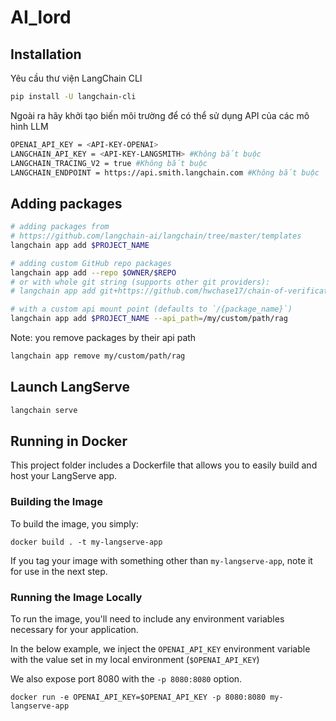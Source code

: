 # AI_lord

## Installation

Yêu cầu thư viện LangChain CLI

```bash
pip install -U langchain-cli
```

Ngoài ra hãy khởi tạo biến môi trường để có thể sử dụng API của các mô hình LLM


```bash
OPENAI_API_KEY = <API-KEY-OPENAI>
LANGCHAIN_API_KEY = <API-KEY-LANGSMITH> #Không bắt buộc
LANGCHAIN_TRACING_V2 = true #Không bắt buộc
LANGCHAIN_ENDPOINT = https://api.smith.langchain.com #Không bắt buộc
```

## Adding packages

```bash
# adding packages from 
# https://github.com/langchain-ai/langchain/tree/master/templates
langchain app add $PROJECT_NAME

# adding custom GitHub repo packages
langchain app add --repo $OWNER/$REPO
# or with whole git string (supports other git providers):
# langchain app add git+https://github.com/hwchase17/chain-of-verification

# with a custom api mount point (defaults to `/{package_name}`)
langchain app add $PROJECT_NAME --api_path=/my/custom/path/rag
```

Note: you remove packages by their api path

```bash
langchain app remove my/custom/path/rag
```


## Launch LangServe

```bash
langchain serve
```

## Running in Docker

This project folder includes a Dockerfile that allows you to easily build and host your LangServe app.

### Building the Image

To build the image, you simply:

```shell
docker build . -t my-langserve-app
```

If you tag your image with something other than `my-langserve-app`,
note it for use in the next step.

### Running the Image Locally

To run the image, you'll need to include any environment variables
necessary for your application.

In the below example, we inject the `OPENAI_API_KEY` environment
variable with the value set in my local environment
(`$OPENAI_API_KEY`)

We also expose port 8080 with the `-p 8080:8080` option.

```shell
docker run -e OPENAI_API_KEY=$OPENAI_API_KEY -p 8080:8080 my-langserve-app
```
